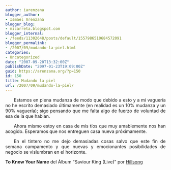 ```yaml
---
author: iarenzana
blogger_author:
- Ismael Arenzana
blogger_blog:
- micarreta.blogspot.com
blogger_internal:
- /feeds/11302648/posts/default/1557986510684572091
blogger_permalink:
- /2007/09/mudando-la-piel.html
categories:
- Uncategorized
date: "2007-09-20T13:32:00Z"
publishDate: "2097-01-23T19:09:00Z"
guid: https://arenzana.org/?p=150
id: 150
title: Mudando la piel
url: /2007/09/mudando-la-piel/
---
```

<p style="text-align:justify;text-indent:20pt;">
  Estamos en plena mudanza de modo que debido a esto y a mi vaguería no he escrito demasiado últimamente (en realidad es un 10% mudanza y un 90% vaguería); sigo pensando que me falta algo de fuerzo de voluntad de esa de la que hablan.
</p>

<p style="text-align:justify;text-indent:20pt;">
  Ahora mismo estoy en casa de mis tíos que muy amablemente nos han acogido. Esperamos que nos entreguen casa nueva próximamente.
</p>

<p style="text-align:justify;text-indent:20pt;">
  En el tintero no me dejo demasiadas cosas salvo que este fin de semana campamento y que nuevas y emocionantes posibilidades de negocio se vislumbran en el horizonte.
</p>

<p style="text-align:justify;text-indent:20pt;">
  <p>
    <strong>To Know Your Name</strong> del Álbum &#8220;Saviour King (Live)&#8221; por <a href="http://www.google.com/search?q=%22Hillsong%22">Hillsong</a>
  </p>
